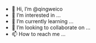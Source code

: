- 👋 Hi, I’m @qingweico
- 👀 I’m interested in ...
- 🌱 I’m currently learning ...
- 💞️ I’m looking to collaborate on ...
- 📫 How to reach me ...

<!---
qingweico/qingweico is a ✨ special ✨ repository because its `README.md` (this file) appears on your GitHub profile.
You can click the Preview link to take a look at your changes.
--->
